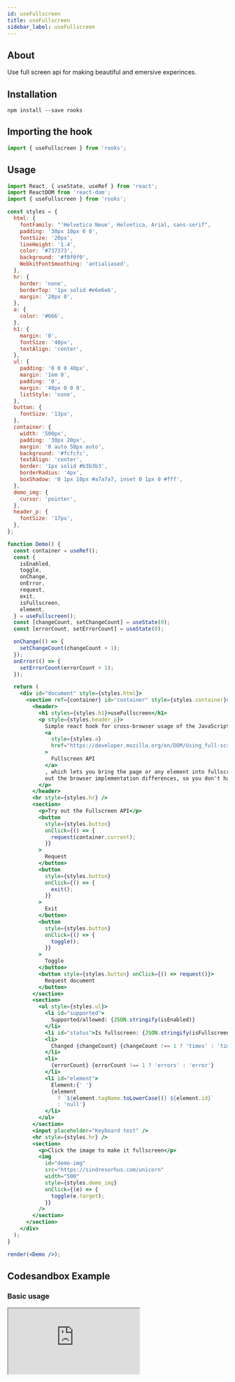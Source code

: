 ```yaml
---
id: useFullscreen
title: useFullscreen
sidebar_label: useFullscreen
---
```


## About

Use full screen api for making beautiful and emersive experinces.

## Installation

    npm install --save rooks

## Importing the hook

```javascript
import { useFullscreen } from 'rooks';
```

## Usage

```jsx
import React, { useState, useRef } from 'react';
import ReactDOM from 'react-dom';
import { useFullscreen } from 'rooks';

const styles = {
  html: {
    fontFamily: "'Helvetica Neue', Helvetica, Arial, sans-serif",
    padding: '30px 10px 0 0',
    fontSize: '20px',
    lineHeight: '1.4',
    color: '#737373',
    background: '#f0f0f0',
    WebkitFontSmoothing: 'antialiased',
  },
  hr: {
    border: 'none',
    borderTop: '1px solid #e6e6e6',
    margin: '20px 0',
  },
  a: {
    color: '#666',
  },
  h1: {
    margin: '0',
    fontSize: '40px',
    textAlign: 'center',
  },
  ul: {
    padding: '0 0 0 40px',
    margin: '1em 0',
    padding: '0',
    margin: '40px 0 0 0',
    listStyle: 'none',
  },
  button: {
    fontSize: '13px',
  },
  container: {
    width: '500px',
    padding: '30px 20px',
    margin: '0 auto 50px auto',
    background: '#fcfcfc',
    textAlign: 'center',
    border: '1px solid #b3b3b3',
    borderRadius: '4px',
    boxShadow: '0 1px 10px #a7a7a7, inset 0 1px 0 #fff',
  },
  demo_img: {
    cursor: 'pointer',
  },
  header_p: {
    fontSize: '17px',
  },
};

function Demo() {
  const container = useRef();
  const {
    isEnabled,
    toggle,
    onChange,
    onError,
    request,
    exit,
    isFullscreen,
    element,
  } = useFullscreen();
  const [changeCount, setChangeCount] = useState(0);
  const [errorCount, setErrorCount] = useState(0);

  onChange(() => {
    setChangeCount(changeCount + 1);
  });
  onError(() => {
    setErrorCount(errorCount + 1);
  });

  return (
    <div id="document" style={styles.html}>
      <section ref={container} id="container" style={styles.container}>
        <header>
          <h1 styles={styles.h1}>useFullscreen</h1>
          <p style={styles.header_p}>
            Simple react hook for cross-browser usage of the JavaScript{' '}
            <a
              style={styles.a}
              href="https://developer.mozilla.org/en/DOM/Using_full-screen_mode"
            >
              Fullscreen API
            </a>
            , which lets you bring the page or any element into fullscreen. Smoothens
            out the browser implementation differences, so you don't have too.
          </p>
        </header>
        <hr style={styles.hr} />
        <section>
          <p>Try out the Fullscreen API</p>
          <button
            style={styles.button}
            onClick={() => {
              request(container.current);
            }}
          >
            Request
          </button>
          <button
            style={styles.button}
            onClick={() => {
              exit();
            }}
          >
            Exit
          </button>
          <button
            style={styles.button}
            onClick={() => {
              toggle();
            }}
          >
            Toggle
          </button>
          <button style={styles.button} onClick={() => request()}>
            Request document
          </button>
        </section>
        <section>
          <ul style={styles.ul}>
            <li id="supported">
              Supported/allowed: {JSON.stringify(isEnabled)}
            </li>
            <li id="status">Is fullscreen: {JSON.stringify(isFullscreen)}</li>
            <li>
              Changed {changeCount} {changeCount !== 1 ? 'times' : 'time'}
            </li>
            <li>
              {errorCount} {errorCount !== 1 ? 'errors' : 'error'}
            </li>
            <li id="element">
              Element:{' '}
              {element
                ? `${element.tagName.toLowerCase()} ${element.id}`
                : 'null'}
            </li>
          </ul>
        </section>
        <input placeholder="Keyboard test" />
        <hr style={styles.hr} />
        <section>
          <p>Click the image to make it fullscreen</p>
          <img
            id="demo-img"
            src="https://sindresorhus.com/unicorn"
            width="500"
            style={styles.demo_img}
            onClick={(e) => {
              toggle(e.target);
            }}
          />
        </section>
      </section>
    </div>
  );
}

render(<Demo />);
```

## Codesandbox Example

### Basic usage

<iframe src="https://codesandbox.io/embed/usefullscreen-jqnzu?fontsize=14&hidenavigation=1&theme=dark"
   style={{
    width: "100%",
    height: 500,
    border: 0,
    borderRadius: 4,
    overflow: "hidden"
  }} 
title="useFullscreen"
allow="accelerometer; ambient-light-sensor; camera; encrypted-media; geolocation; gyroscope; hid; microphone; midi; payment; usb; vr; xr-spatial-tracking"
sandbox="allow-forms allow-modals allow-popups allow-presentation allow-same-origin allow-scripts"
/>

## Join Bhargav's discord server

You can click on the floating discord icon at the bottom right of the screen and talk to us in our server.
